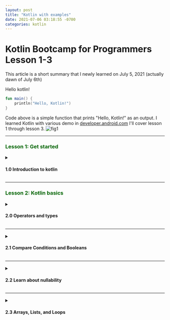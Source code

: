 ```yaml
---
layout: post
title: "Kotlin with examples" 
date: 2021-07-06 03:18:55 -0700
categories: kotlin 
---
```

<h1>Kotlin Bootcamp for Programmers Lesson 1-3</h1> 

This article is a short summary that I newly learned on July 5, 2021 (actually dawn of July 6th)

Hello kotlin!
```kotlin
fun main() {	
    println("Hello, Kotlin!")
}
```
Code above is a simple function that prints "Hello, Kotlin!" as an output.
I learned Kotlin with various demo in [developer.android.com](https://developer.android.com/codelabs/kotlin-bootcamp-welcome#0) 
I'll cover lesson 1 through lesson 3.
![fig1](https://boreng0817.github.io/asset/TIL/2021-07-05/fig1.PNG) 

---

<h3><span style="color:DarkGreen">Lesson 1: Get started</span></h3>

<details><summary><h4>1.0 Introduction to kotlin</h4></summary>
<p>

In this lesson, we learn about the language **Kotlin** and install environment for the Kotlin.


**Kotlin** is focused on clarity, conciseness, and code safety.<br>
It has special property that you can use **Kotlin** with java. (e.g calling Java libraries in Kotlin)

The course suggest me to use intelliJ IDEA, but I used andriod studio's Kotlin REPL for codelab.

You can use **Tool > Kotlin > Kotlin REPL** to execute Kotlin REPL in your andriod studio.

</p>
</details> 

---

<h3><span style="color:DarkGreen">Lesson 2: Kotlin basics</span></h3>

<details><summary><h4>2.0 Operators and types</h4></summary>
<p>

For more readability, you can use _ (underscore) in number

```kotlin
val oneMillion = 1_000_000 // Ok
val socialSecurityNumber = 999_99_9999L // Ok
val hexBytes = 0xFF_EC_DE_5E // Ok
val bytes = 0b11010010_01101001 // Ok
val SomeVersion = 1_01_013_0102 // Ok
``` 

You can use var and val for declaring variable.

**var** is for changable (mutable) variables.<br>
**val** is for unchangable (immutabl) variables, like constant.

```kotlin
var fish = 1
fish = 2 // Ok
val aquarium = 1
aquarium = 2 // error : val cannot be reassigned
```

You can use " for making String in **Kotlin**. <br> 
You can replace a variable's value in some Strings with ```$ variable``` <br>
You can concatenate strings with ```+``` operation. <br>

```kotlin
val numOfFish = 5
val numOfPlants = 12
"I have $numOfFish fish" + " and $numOfPlants plants"
// --> res: kotlin.String = I have 5 fish and 12 plants
``` 

</p>
</details> 

---- 

<details><summary><h4>2.1 Compare Conditions and Booleans</h4></summary>
<p>

Like other programming language, **Kotlin** has booleans and boolean operators like ```<```, ```==```, ```>```, ```!=```, ```<=```, ```>=```.

You can use ```in``` for ranged comparison. 

```kotlin
val number = 5

if (number in 1..10) {
    println("number is in range 1 to 10!")
} else {
    println("number is not in range 1 to 10!")
}

// --> number is in range 1 to 10!
``` 

You can use ```when``` instead writing series of ```if```, ```else if```, ```else```. 

```kotlin 
val numberOfFish = 20

if (numberOfFish == 0) {
    println("Empty tank")
} else if (numberOfFish < 40) {
    println("Got fish!")
} else {
    println("That's a lot of fish")
}

// The same as above

when (numberOfFish) {
    0 -> println("Empty tank")
    in 1..39 -> println("Got fish!")
    else -> println("That's a lot of fish")
}
``` 

</p>
</details> 

---- 

<details><summary><h4>2.2 Learn about nullability</h4></summary> 
<p>

In **Kotlin**, there's non-nullable variables and nullable variables. <br> 
Literally, non-nullable variables can't be null. They make error when they are null. <br>
By default, variables are non-nullable. <br> 

```kotlin
var rocks: Int = null
// error: null can not be a value of a non-null type Int
``` 

When we add question mark operator ```?```, the variable can be null.

```kotlin
var marbles: Int? = null // Ok
``` 

You can test for ```null``` with ```?``` operator. 

```kotlin
var fishFoodTreats = 6

/* A */
if (fishFoodTreats != null) {
    fishFoodTreats = fishFoodTreats.dec() // decrease function. It returns var - 1
}

/* B */
fishFoodTreats = fishFoodTreats?.dec()
 
// Result of A and B is the same.
// For B, fishFoodTreats becomes null when itself is null.
``` 

You can use ```?:``` operator instead ```if```, ```else if``` in this case. 

```kotlin 
var fishFoodTreats = 6

/* A */
if (fishFoodTreats != null) {
    fishFoodTreats = fishFoodTreats.dec()
} else {
    fishFoodTreats = 0
}

/* B */
fishFoodTreats = fishFoodTreats?.dec() ?: 0

``` 

When you need to make ```NullPointerExceptions``` you can use ```!!``` operator.

```kotlin
val len = s!!.length

// throws NullPointerExceptions is s is null
```

</p>
</details> 

---- 

<details><summary><h4>2.3 Arrays, Lists, and Loops</h4></summary>
<p>

    You can make list with ```listOf``` and ```mutableListOf```. 
    List that is made with ```listOf``` can't be changed. It's immutable. But you can change a list made with ```mutableListOf``` 

    ```kotlin 
    val school = listOf("mackerel", "trout", "halibut")
    println(school)

    // --> [mackerel, trout, halibut]

    val myList = mutableListOf("tuna", "salmon", "shark") 
    myList.remove("tuna")

    // --> kotlin.Boolean = true

    println(myList)

    // --> [salmon, shark]

    myList[1] = "Baby shark"
    println(myList)

    // --> [salmon, Baby shark]
    ``` 


    Note that ```val``` and ```var``` work the same as before. <br>
    You can't reassign value if you use ```val```. <br>


    ```kotlin

    val list1 = listOf("element1", "element2")
    list1 = listOf("element3", "element4")
    // error: val cannot be reassigned
    // list1 = listOf("element3", "element4")

    var list2 = listOf("element1", "element2")
    list2 = listOf("element3", "element4") // Ok
    ``` 

    You can make array with ```arrayOf```.<br>
    Element of array made with ```arrayOf``` can be anytype but not null

</p>
</details>

